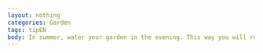 ```yaml
---
layout: nothing
categories: Garden
tags: tipEN
body: In summer, water your garden in the evening. This way you will reduce water loss due to evaporation and ensure better absorption of moisture.
---
```

